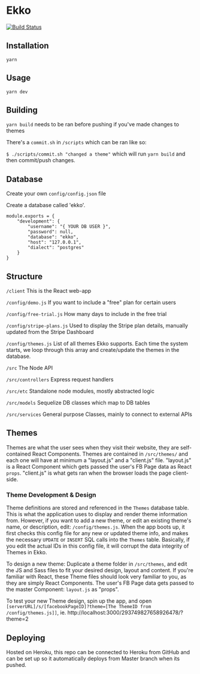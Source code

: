 # Ekko

[![Build Status](https://travis-ci.org/Ekko-site/ekko.svg?branch=master)](https://travis-ci.org/Ekko-site/ekko)

## Installation

`yarn`

## Usage

`yarn dev`


## Building

`yarn build` needs to be ran before pushing if you've made changes to themes

There's a `commit.sh` in `/scripts` which can be ran like so:

`$ ./scripts/commit.sh "changed a theme"` which will run `yarn build` and then commit/push changes.


## Database

Create your own `config/config.json` file

Create a database called 'ekko'.

```
module.exports = {
    "development": {
        "username": "{ YOUR DB USER }",
        "password": null,
        "database": "ekko",
        "host": "127.0.0.1",
        "dialect": "postgres"
    }
}
```


## Structure

`/client`
This is the React web-app

`/config/demo.js`
If you want to include a "free" plan for certain users

`/config/free-trial.js`
How many days to include in the free trial

`/config/stripe-plans.js`
Used to display the Stripe plan details, manually updated from the Stripe Dashboard

`/config/themes.js`
List of all themes Ekko supports. Each time the system starts, we loop through this array and create/update the themes in the database.

`/src`
The Node API

`/src/controllers`
Express request handlers

`/src/etc`
Standalone node modules, mostly abstracted logic

`/src/models`
Sequelize DB classes which map to DB tables

`/src/services`
General purpose Classes, mainly to connect to external APIs


## Themes

Themes are what the user sees when they visit their website, they are self-contained React Components. Themes are contained in `/src/themes/` and each one will have at minimum a "layout.js" and a "client.js" file. "layout.js" is a React Component which gets passed the user's FB Page data as React `props`. "client.js" is what gets ran when the browser loads the page client-side.

### Theme Development & Design

Theme definitions are stored and referenced in the `Themes` database table. This is what the application uses to display and render theme information from. However, if you want to add a new theme, or edit an existing theme's name, or description, edit: `/config/themes.js`. When the app boots up, it first checks this config file for any new or updated theme info, and makes the necessary `UPDATE` or `INSERT` SQL calls into the `Themes` table. Basically, if you edit the actual IDs in this config file, it will corrupt the data integrity of Themes in Ekko.

To design a new theme: Duplicate a theme folder in `/src/themes`, and edit the JS and Sass files to fit your desired design, layout and content. If you're familiar with React, these Theme files should look very familiar to you, as they are simply React Components. The user's FB Page data gets passed to the master Component: `layout.js` as "props".

To test your new Theme design, spin up the app, and open `[serverURL]/s/[facebookPageID]?theme=[The ThemeID from /config/themes.js]]`, ie. http://localhost:3000/293749827658926478/?theme=2

## Deploying

Hosted on Heroku, this repo can be connected to Heroku from GitHub and can be set up so it automatically deploys from Master branch when its pushed.

